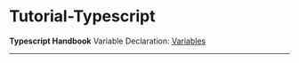 # Tutorial-Typescript
**Typescript Handbook**
Variable Declaration: [Variables](https://github.com/Pragalbhmandaokar/Tutorial-Typescript/blob/main/Variable%20Declaration.md)
__________________________________________________
